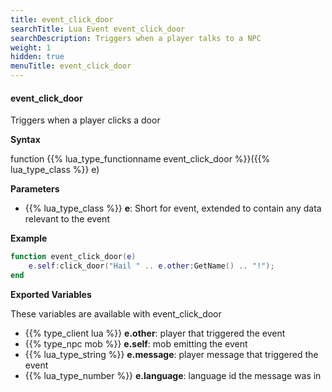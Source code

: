 ```yaml
---
title: event_click_door
searchTitle: Lua Event event_click_door
searchDescription: Triggers when a player talks to a NPC
weight: 1
hidden: true
menuTitle: event_click_door
---
```


#### event_click_door

Triggers when a player clicks a door

**Syntax**

function {{% lua_type_functionname event_click_door %}}({{% lua_type_class %}} e)

**Parameters**

- {{% lua_type_class %}} **e**: Short for event, extended to contain any data relevant to the event

**Example**

```lua
function event_click_door(e)
    e.self:click_door("Hail " .. e.other:GetName() .. "!");        
end
```

**Exported Variables**

These variables are available with event_click_door
- {{% type_client lua %}} **e.other**: player that triggered the event
- {{% type_npc mob %}} **e.self**: mob emitting the event
- {{% lua_type_string %}} **e.message**: player message that triggered the event
- {{% lua_type_number %}} **e.language**: language id the message was in
